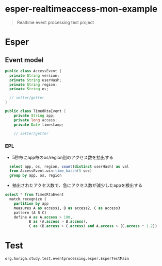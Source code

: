 # esper-realtimeaccess-mon-example
> Realtime event processing test project

# Esper 

## Event model

```java
public class AccessEvent {
  private String version;
  private String userHash;
  private String region;
  private String os;

  // setter/getter
}
```

```java
public class TimedRtaEvent {
	private String app;
	private long access;
	private Date timestamp;
	
	// setter/getter
```


### EPL

- 5秒毎にapp毎のos/region別のアクセス数を抽出する

```sql
  select app, os, region, count(distinct userHash) as val 
  from AccessEvent.win:time_batch(5 sec) 
  group by app, os, region
```

- 抽出されたアクセス数で、急にアクセス数が減少したappを検出する

```sql
select * from TimedRtaEvent 
  match_recognize ( 
    partition by app 
    measures A as access1, B as access2, C as access3 
    pattern (A B C)  
    define A as A.access > 100, 
           B as (A.access > B.access), 
           C as (B.access > C.access) and A.access > (C.access * 1.2))
```


# Test
`org.horiga.study.test.eventprocessing.esper.EsperTestMain`

